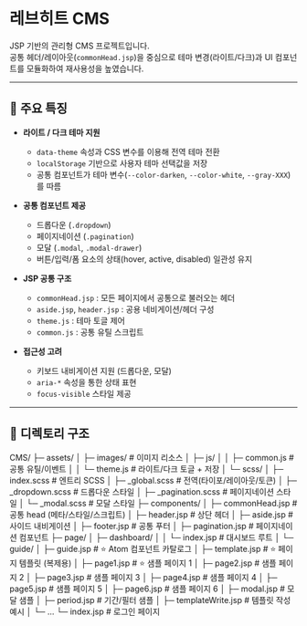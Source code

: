 # 레브히트 CMS

JSP 기반의 관리형 CMS 프로젝트입니다.  
공통 헤더/레이아웃(`commonHead.jsp`)을 중심으로 테마 변경(라이트/다크)과 UI 컴포넌트를 모듈화하여 재사용성을 높였습니다.

---

## 🚀 주요 특징

- **라이트 / 다크 테마 지원**
  - `data-theme` 속성과 CSS 변수를 이용해 전역 테마 전환
  - `localStorage` 기반으로 사용자 테마 선택값을 저장
  - 공통 컴포넌트가 테마 변수(`--color-darken`, `--color-white`, `--gray-XXX`)를 따름

- **공통 컴포넌트 제공**
  - 드롭다운 (`.dropdown`)
  - 페이지네이션 (`.pagination`)
  - 모달 (`.modal`, `.modal-drawer`)
  - 버튼/입력/폼 요소의 상태(hover, active, disabled) 일관성 유지

- **JSP 공통 구조**
  - `commonHead.jsp` : 모든 페이지에서 공통으로 불러오는 헤더
  - `aside.jsp`, `header.jsp` : 공용 네비게이션/헤더 구성
  - `theme.js` : 테마 토글 제어
  - `common.js` : 공통 유틸 스크립트

- **접근성 고려**
  - 키보드 내비게이션 지원 (드롭다운, 모달)
  - `aria-*` 속성을 통한 상태 표현
  - `focus-visible` 스타일 제공

---

## 📂 디렉토리 구조
CMS/
├─ assets/
│ ├─ images/ # 이미지 리소스
│ ├─ js/
│ │ ├─ common.js # 공통 유틸/이벤트
│ │ └─ theme.js # 라이트/다크 토글 + 저장
│ └─ scss/
│ ├─ index.scss # 엔트리 SCSS
│ ├─ _global.scss # 전역(타이포/레이아웃/토큰)
│ ├─ _dropdown.scss # 드롭다운 스타일
│ ├─ _pagination.scss # 페이지네이션 스타일
│ └─ _modal.scss # 모달 스타일
├─ components/
│ ├─ commonHead.jsp # 공통 head (메타/스타일/스크립트)
│ ├─ header.jsp # 상단 헤더
│ ├─ aside.jsp # 사이드 내비게이션
│ ├─ footer.jsp # 공통 푸터
│ ├─ pagination.jsp # 페이지네이션 컴포넌트
├─ page/
│ ├─ dashboard/
│ │ └─ index.jsp # 대시보드 루트
│ └─ guide/
│ ├─ guide.jsp # ⭐ Atom 컴포넌트 카탈로그
│ ├─ template.jsp # ⭐ 페이지 템플릿 (복제용)
│ ├─ page1.jsp # ⭐ 샘플 페이지 1
│ ├─ page2.jsp # 샘플 페이지 2
│ ├─ page3.jsp # 샘플 페이지 3
│ ├─ page4.jsp # 샘플 페이지 4
│ ├─ page5.jsp # 샘플 페이지 5
│ ├─ page6.jsp # 샘플 페이지 6
│ ├─ modal.jsp # 모달 샘플
│ ├─ period.jsp # 기간/필터 샘플
│ ├─ templateWrite.jsp # 템플릿 작성 예시
│ └─ ...
└─ index.jsp # 로그인 페이지
